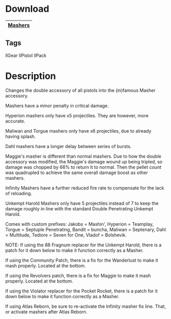 # Download
[Mashers](https://raw.githubusercontent.com/BLCM/BLCMods/master/Borderlands%202%20mods/Aaron0000/MashersV3.txt) |
----|

## Tags
llGear llPistol llPack

# Description
Changes the double accessory of all pistols into the (in)famous Masher accessory.

Mashers have a minor penalty in critical damage.

Hyperion mashers only have x5 projectiles. They are however, more accurate.

Maliwan and Torgue mashers only have x6 projectiles, due to already having splash.

Dahl mashers have a longer delay between series of bursts.

Maggie's masher is different than normal mashers. Due to how the double accessory was modified, the Maggie's damage wound up being tripled, so damage was chopped by 66% to return it to normal. Then the pellet count was quadrupled to achieve the same overall damage boost as other mashers.

Infinity Mashers have a further reduced fire rate to compensate for the lack of reloading.

Unkempt Harold Mashers only have 5 projectiles instead of 7 to keep the damage roughly in line with the standard Double Penetrating Unkempt Harold.

Comes with custom prefixes: Jakobs = Mashin', Hyperion = Teamplay, Torgue = Septuple Penetrating, Bandit = buncha, Maliwan = Septenary, Dahl = Multitude, Tediore = Seven for One, Vladof = Bolshevik.

NOTE: If using the 88 Fragnum replacer for the Unkempt Harold, there is a patch for it down below to make it function correctly as a Masher.

If using the Community Patch, there is a fix for the Wanderlust to make it mash properly. Located at the bottom.

If using the Revolvers patch, there is a fix for Maggie to make it mash properly. Located at the bottom.

If using the Violator replacer for the Pocket Rocket, there is a patch for it down below to make it function correctly as a Masher.

If using Atlas Reborn, be sure to re-activate the Infinity masher fix line. That, or activate mashers after Atlas Reborn.